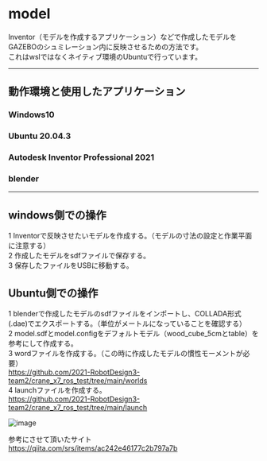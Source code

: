 # model

Inventor（モデルを作成するアプリケーション）などで作成したモデルをGAZEBOのシュミレーション内に反映させるための方法です。
<br>
これはwslではなくネイティブ環境のUbuntuで行っています。

---
## 動作環境と使用したアプリケーション

### Windows10
### Ubuntu 20.04.3
### Autodesk Inventor Professional 2021
### blender
---
## windows側での操作

1 Inventorで反映させたいモデルを作成する。（モデルの寸法の設定と作業平面に注意する）
<br>
2 作成したモデルをsdfファイルで保存する。
<br>
3 保存したファイルをUSBに移動する。

## Ubuntu側での操作

1 blenderで作成したモデルのsdfファイルをインポートし、COLLADA形式(.dae)でエクスポートする。（単位がメートルになっていることを確認する）
<br>
2 model.sdfとmodel.configをデフォルトモデル（wood_cube_5cmとtable）を参考にして作成する。
<br>
3 wordファイルを作成する。（この時に作成したモデルの慣性モーメントが必要）
<br>
https://github.com/2021-RobotDesign3-team2/crane_x7_ros_test/tree/main/worlds
<br>
4 launchファイルを作成する。
<br>
https://github.com/2021-RobotDesign3-team2/crane_x7_ros_test/tree/main/launch

![image](https://user-images.githubusercontent.com/91268353/146216437-0514c6fa-5f22-4cb5-acc9-1e9399cce0cb.png)

参考にさせて頂いたサイト
<br>
https://qiita.com/srs/items/ac242e46177c2b797a7b
